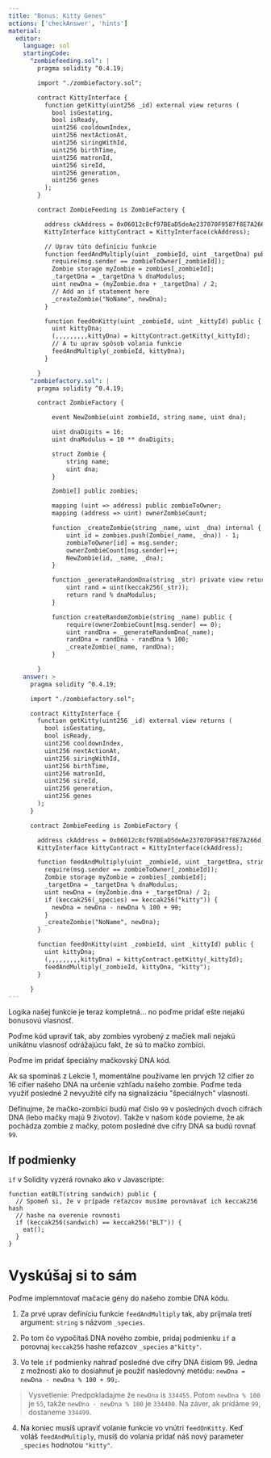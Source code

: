 ```yaml
---
title: "Bonus: Kitty Genes"
actions: ['checkAnswer', 'hints']
material:
  editor:
    language: sol
    startingCode:
      "zombiefeeding.sol": |
        pragma solidity ^0.4.19;

        import "./zombiefactory.sol";

        contract KittyInterface {
          function getKitty(uint256 _id) external view returns (
            bool isGestating,
            bool isReady,
            uint256 cooldownIndex,
            uint256 nextActionAt,
            uint256 siringWithId,
            uint256 birthTime,
            uint256 matronId,
            uint256 sireId,
            uint256 generation,
            uint256 genes
          );
        }

        contract ZombieFeeding is ZombieFactory {

          address ckAddress = 0x06012c8cf97BEaD5deAe237070F9587f8E7A266d;
          KittyInterface kittyContract = KittyInterface(ckAddress);

          // Uprav túto definíciu funkcie
          function feedAndMultiply(uint _zombieId, uint _targetDna) public {
            require(msg.sender == zombieToOwner[_zombieId]);
            Zombie storage myZombie = zombies[_zombieId];
            _targetDna = _targetDna % dnaModulus;
            uint newDna = (myZombie.dna + _targetDna) / 2;
            // Add an if statement here
            _createZombie("NoName", newDna);
          }

          function feedOnKitty(uint _zombieId, uint _kittyId) public {
            uint kittyDna;
            (,,,,,,,,,kittyDna) = kittyContract.getKitty(_kittyId);
            // A tu uprav spôsob volania funkcie
            feedAndMultiply(_zombieId, kittyDna);
          }

        }
      "zombiefactory.sol": |
        pragma solidity ^0.4.19;

        contract ZombieFactory {

            event NewZombie(uint zombieId, string name, uint dna);

            uint dnaDigits = 16;
            uint dnaModulus = 10 ** dnaDigits;

            struct Zombie {
                string name;
                uint dna;
            }

            Zombie[] public zombies;

            mapping (uint => address) public zombieToOwner;
            mapping (address => uint) ownerZombieCount;

            function _createZombie(string _name, uint _dna) internal {
                uint id = zombies.push(Zombie(_name, _dna)) - 1;
                zombieToOwner[id] = msg.sender;
                ownerZombieCount[msg.sender]++;
                NewZombie(id, _name, _dna);
            }

            function _generateRandomDna(string _str) private view returns (uint) {
                uint rand = uint(keccak256(_str));
                return rand % dnaModulus;
            }

            function createRandomZombie(string _name) public {
                require(ownerZombieCount[msg.sender] == 0);
                uint randDna = _generateRandomDna(_name);
                randDna = randDna - randDna % 100;
                _createZombie(_name, randDna);
            }

        }
    answer: >
      pragma solidity ^0.4.19;

      import "./zombiefactory.sol";

      contract KittyInterface {
        function getKitty(uint256 _id) external view returns (
          bool isGestating,
          bool isReady,
          uint256 cooldownIndex,
          uint256 nextActionAt,
          uint256 siringWithId,
          uint256 birthTime,
          uint256 matronId,
          uint256 sireId,
          uint256 generation,
          uint256 genes
        );
      }

      contract ZombieFeeding is ZombieFactory {

        address ckAddress = 0x06012c8cf97BEaD5deAe237070F9587f8E7A266d;
        KittyInterface kittyContract = KittyInterface(ckAddress);

        function feedAndMultiply(uint _zombieId, uint _targetDna, string _species) public {
          require(msg.sender == zombieToOwner[_zombieId]);
          Zombie storage myZombie = zombies[_zombieId];
          _targetDna = _targetDna % dnaModulus;
          uint newDna = (myZombie.dna + _targetDna) / 2;
          if (keccak256(_species) == keccak256("kitty")) {
            newDna = newDna - newDna % 100 + 99;
          }
          _createZombie("NoName", newDna);
        }

        function feedOnKitty(uint _zombieId, uint _kittyId) public {
          uint kittyDna;
          (,,,,,,,,,kittyDna) = kittyContract.getKitty(_kittyId);
          feedAndMultiply(_zombieId, kittyDna, "kitty");
        }

      }
---
```

Logika našej funkcie je teraz kompletná... no poďme pridať ešte nejakú bonusovú vlasnosť.

Poďme kód upraviť tak, aby zombies vyrobený z mačiek mali nejakú unikátnu vlasnosť odrážajúcu fakt, že sú to mačko zombíci.

Poďme im pridať špeciálny mačkovský DNA kód.

Ak sa spomínaš z Lekcie 1, momentálne používame len prvých 12 cifier zo 16 cifier našeho DNA na určenie vzhľadu našeho zombie. Poďme teda využiť posledné 2 nevyužité cify na signalizáciu "špeciálnych" vlasností.

Definujme, že mačko-zombíci budú mať čislo `99` v posledných dvoch cifrách DNA (lebo mačky majú 9 životov). Takže v našom kóde povieme, že ak pochádza zombie z mačky, potom posledné dve cifry DNA sa budú rovnať `99`.

## If podmienky

`if` v Solidity vyzerá rovnako ako v Javascripte:

```
function eatBLT(string sandwich) public {
  // Spomeň si, že v prípade reťazcov musíme porovnávať ich keccak256 hash
  // hashe na overenie rovnosti 
  if (keccak256(sandwich) == keccak256("BLT")) {
    eat();
  }
}
```

# Vyskúšaj si to sám

Poďme implemntovať mačacie gény do našeho zombie DNA kódu.

1. Za prvé uprav definíciu funkcie `feedAndMultiply` tak, aby príjmala tretí argument: `string` s názvom `_species`.

2. Po tom čo vypočítaš DNA nového zombie, pridaj podmienku `if` a porovnaj `keccak256` hashe reťazcov `_species` a`"kitty"`.

3. Vo tele `if` podmienky nahraď posledné dve cifry DNA čislom 99. Jedna z možností ako to dosiahnuť je použiť nasledovný metódu: `newDna = newDna - newDna % 100 + 99;`.

  > Vysvetlenie: Predpokladajme že `newDna` is `334455`. Potom `newDna % 100` je `55`, takže `newDna - newDna % 100` je `334400`. Na záver, ak prídáme `99`, dostaneme `334499`.

4. Na koniec musíš upraviť volanie funkcie vo vnútri `feedOnKitty`. Keď voláš `feedAndMultiply`, musíš do volania pridať náš nový parameter `_species` hodnotou `"kitty"`.
